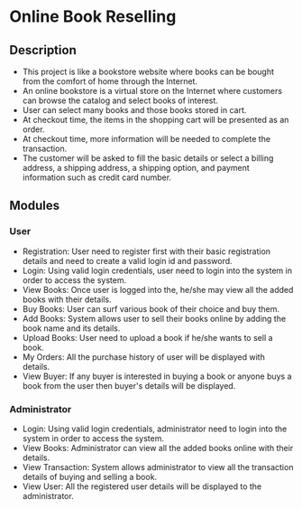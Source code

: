 # Online Book Reselling

## Description

- This project is like a bookstore website where books can be bought from the comfort of home through the Internet.
- An online bookstore is a virtual store on the Internet where customers can browse the catalog and select books of interest.
- User can select many books and those books stored in cart.
- At checkout time, the items in the shopping cart will be presented as an order.
- At checkout time, more information will be needed to complete the transaction.
- The customer will be asked to fill the basic details or select a billing address, a shipping address, a shipping option, and payment information such as credit card number.

## Modules
 
### User
 
- Registration: User need to register first with their basic registration details and need to create a valid login id and password.
- Login: Using valid login credentials, user need to login into the system in order to access the system.
- View Books: Once user is logged into the, he/she may view all the added books with their details.
- Buy Books: User can surf various book of their choice and buy them.
- Add Books: System allows user to sell their books online by adding the book name and its details.
- Upload Books: User need to upload a book if he/she wants to sell a book.
- My Orders: All the purchase history of user will be displayed with details.
- View Buyer: If any buyer is interested in buying a book or anyone buys a book from the user then buyer's details will be displayed.
 
### Administrator
 
- Login: Using valid login credentials, administrator need to login into the system in order to access the system.
- View Books: Administrator can view all the added books online with their details. 
- View Transaction: System allows administrator to view all the transaction details of buying and selling a book.
- View User: All the registered user details will be displayed to the administrator.

